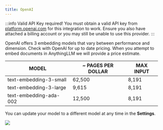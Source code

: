```yaml
---
title: OpenAI
---
```

:::info Valid API Key required!
You must obtain a valid API key from [platform.openai.com](https://platform.openai.com) for this integration to work. Ensure you also have attached a billing account or you may still be unable to use this provider.
:::

OpenAI offers 3 embedding models that vary between performance and dimension. Check with OpenAI for up to date pricing. When you attempt to embed documents in AnythingLLM we will provide a price estimate.

<div class="special_table"></div>

| MODEL	| ~ PAGES PER DOLLAR	| MAX INPUT |
|------|------|------|
|text-embedding-3-small |	62,500	| 8,191 |
|text-embedding-3-large |	9,615	|	8,191 |
|text-embedding-ada-002 |	12,500	|	8,191| 

You can update your model to a different model at any time in the **Settings**.

<img src="/img/built-in-llm.png" />
